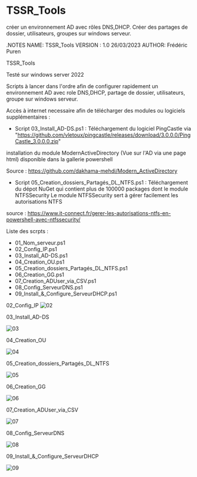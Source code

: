 # TSSR_Tools
créer un environnement AD avec rôles DNS,DHCP. Créer des partages de dossier, utilisateurs, groupes sur windows serveur.

.NOTES
NAME:	TSSR_Tools
VERSION : 1.0  26/03/2023
AUTHOR:	Frédéric Puren

TSSR_Tools

Testé sur windows server 2022

Scripts à lancer dans l'ordre afin de configurer rapidement un environnement AD avec role DNS,DHCP, partage de dossier, utilisateurs, groupe sur windows serveur.

Accès à internet necessaire afin de télécharger des modules ou logiciels supplémentaires :

- Script 03_Install_AD-DS.ps1 :
Téléchargement du logiciel PingCastle via "https://github.com/vletoux/pingcastle/releases/download/3.0.0.0/PingCastle_3.0.0.0.zip"

installation du module ModernActiveDirectory (Vue sur l'AD via une page html) disponible dans la gallerie powershell

Source : https://github.com/dakhama-mehdi/Modern_ActiveDirectory


- Script 05_Creation_dossiers_Partagés_DL_NTFS.ps1 :
Téléchargement du dépot NuGet qui contient plus de 100000 packages dont le module NTFSSecurity
Le module NTFSSecurity sert à gérer facilement les autorisations NTFS

source : https://www.it-connect.fr/gerer-les-autorisations-ntfs-en-powershell-avec-ntfssecurity/

Liste des scrpts :

- 01_Nom_serveur.ps1
- 02_Config_IP.ps1
- 03_Install_AD-DS.ps1
- 04_Creation_OU.ps1
- 05_Creation_dossiers_Partagés_DL_NTFS.ps1
- 06_Creation_GG.ps1
- 07_Creation_ADUser_via_CSV.ps1
- 08_Config_ServeurDNS.ps1
- 09_Install_&_Configure_ServeurDHCP.ps1


02_Config_IP
![02](https://user-images.githubusercontent.com/105367565/227781711-ae2e693a-dd16-4a96-b5be-bae272505b06.png)


03_Install_AD-DS

![03](https://user-images.githubusercontent.com/105367565/227781729-cb39ebaf-baaf-4aa9-9b21-c65fc9f68c7f.png)


04_Creation_OU

![04](https://user-images.githubusercontent.com/105367565/227781751-86a46091-fc9e-409a-83d2-6dbcf5e58f12.png)


05_Creation_dossiers_Partagés_DL_NTFS

![05](https://user-images.githubusercontent.com/105367565/227781773-93105daf-d22a-4c49-83b1-a116bb6cf380.png)


06_Creation_GG

![06](https://user-images.githubusercontent.com/105367565/227781787-a666f1a5-efd7-460d-846b-d99578fa7d89.png)


07_Creation_ADUser_via_CSV

![07](https://user-images.githubusercontent.com/105367565/227781800-7d4c270c-d1af-4cf0-8e6c-3c446dd98813.png)


08_Config_ServeurDNS

![08](https://user-images.githubusercontent.com/105367565/227781814-fe1a242b-954e-4d18-a09f-2827e30f8f5a.png)


09_Install_&_Configure_ServeurDHCP

![09](https://user-images.githubusercontent.com/105367565/227781842-483eee6f-5ccc-4628-9d90-744fc9275521.png)



